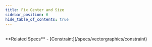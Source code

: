 ```yaml
---
title: Fix Center and Size
sidebar_position: 6
hide_table_of_contents: true
---
```


<DarumaPlayer
  src='https://raw.githubusercontent.com/verygoodgraphics/resource/main/feature/constraint/constraint__fix_center_and_size.daruma'
/>

<br />
**Related Specs**
- [Constraint](/specs/vectorgraphics/constraint)
